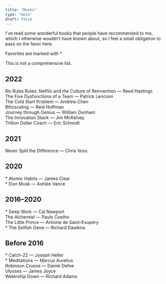 ```yaml
---
title: "Books"
type: "meta"
draft: false
---
```


I've read some wonderful books that people have recommended to me, which I
otherwise wouldn't have known about, so I feel a small obligation to pass on
the favor here.

Favorites are marked with *

This is not a comprehensive list.

## 2022

No Rules Rules: Netflix and the Culture of Reinvention — Reed Hastings \
The Five Dysfunctions of a Team — Patrick Lencioni \
The Cold Start Problem — Andrew Chen \
Blitzscaling — Reid Hoffman \
Journey through Genius — William Dunham \
The Innovation Stack — Jim McKelvey \
Trillion Dollar Coach — Eric Schmidt

## 2021

Never Split the Difference — Chris Voss

## 2020

\* Atomic Habits — James Clear \
\* Elon Musk — Ashlee Vance

## 2016–2020

\* Deep Work — Cal Newport \
The Alchemist — Paulo Coelho \
The Little Prince — Antoine de Saint-Exupéry \
\* The Selfish Gene — Richard Dawkins

## Before 2016

\* Catch-22 — Joseph Heller \
\* Meditations — Marcus Aurelius \
Robinson Crusoe — Daniel Defoe \
Ulysses — James Joyce \
Watership Down  — Richard Adams
